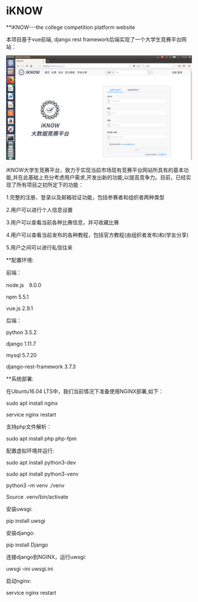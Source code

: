 # iKNOW
**iKNOW---the college competition platform website


本项目基于vue前端, django rest framework后端实现了一个大学生竞赛平台网站：

![图片说明1](https://github.com/chenchao15/iKNOW/blob/master/doc/open.png)

iKNOW大学生竞赛平台，致力于实现当前市场现有竞赛平台网站所具有的基本功能,并在此基础上充分考虑用户需求,开发出新的功能,以提高竞争力。目前，已经实现了所有项目之初所定下的功能：

1.完整的注册、登录以及邮箱验证功能，包括参赛者和组织者两种类型

2.用户可以进行个人信息设置

3.用户可以查看当前各种比赛信息，并可收藏比赛

4.用户可以查看当前发布的各种教程，包括官方教程(由组织者发布)和(学友分享)

5.用户之间可以进行私信往来

**配置环境:

前端：

node.js　9.0.0

npm 5.5.1

vue.js 2.9.1

后端：

python 3.5.2

django 1.11.7

mysql 5.7.20

django-rest-framework 3.7.3

**系统部署:

在Ubuntu16.04 LTS中，我们当前情况下准备使用NGINX部署,如下：

sudo apt install nginx

service nginx restart

支持php文件解析：

sudo apt install php php-fpm

配置虚拟环境并运行:

sudo apt install python3-dev

sudo apt install python3-venv

python3 –m venv ./venv

Source .venv/bin/activate

安装uwsgi:

pip install uwsgi

安装django:

pip install Django

连接django到NGINX，运行uwsgi:

uwsgi –ini uwsgi.ini

启动nginx:

service nginx restart


